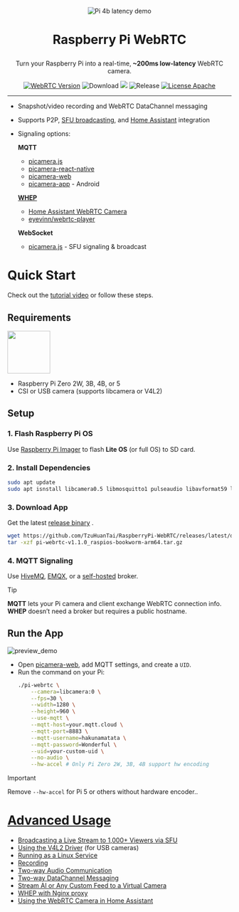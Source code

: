 <p align=center>
    <img src="doc/pi_5_latency_demo.gif" alt="Pi 4b latency demo">
</p>

<h1 align="center">
 <p>Raspberry Pi WebRTC</p>
</h1>

<p align="center">
Turn your Raspberry Pi into a real-time,<b> ~200ms low-latency</b> WebRTC camera.
</p>


<p align="center">
    <a href="https://chromium.googlesource.com/external/webrtc/+/branch-heads/5790"><img src="https://img.shields.io/badge/libwebrtc-m115.5790-red.svg" alt="WebRTC Version"></a>
    <img src="https://img.shields.io/github/downloads/TzuHuanTai/RaspberryPi_WebRTC/total.svg?color=yellow" alt="Download">
    <img src="https://img.shields.io/badge/C%2B%2B-20-brightgreen?logo=cplusplus">
    <img src="https://img.shields.io/github/v/release/TzuHuanTai/RaspberryPi_WebRTC?color=blue" alt="Release">
    <a href="https://opensource.org/licenses/Apache-2.0"><img src="https://img.shields.io/badge/License-Apache_2.0-purple.svg" alt="License Apache"></a>
</p>

<hr>

- Snapshot/video recording and WebRTC DataChannel messaging
- Supports P2P, [SFU broadcasting](https://youtu.be/fuJ_EzwmlPM?si=66H8CgUIKo85leHI), and [Home Assistant](https://www.home-assistant.io) integration
- Signaling options:

  **MQTT**
    * [picamera.js](https://www.npmjs.com/package/picamera.js)
    * [picamera-react-native](https://www.npmjs.com/package/picamera-react-native)
    * [picamera-web](https://app.picamera.live)
    * [picamera-app](https://github.com/TzuHuanTai/picamera-app) - Android

  **[WHEP](https://www.ietf.org/archive/id/draft-ietf-wish-whep-02.html)**
    * [Home Assistant WebRTC Camera](https://github.com/AlexxIT/WebRTC)
    * [eyevinn/webrtc-player](https://www.npmjs.com/package/@eyevinn/webrtc-player)

  **WebSocket**
    * [picamera.js](https://github.com/TzuHuanTai/picamera.js?tab=readme-ov-file#watch-videos-via-the-sfu-server)  - SFU signaling & broadcast

# Quick Start

Check out the [tutorial video](https://youtu.be/g5Npb6DsO-0) or follow these steps.

## Requirements

<img src="https://assets.raspberrypi.com/static/51035ec4c2f8f630b3d26c32e90c93f1/2b8d7/zero2-hero.webp" height="96">

- Raspberry Pi Zero 2W, 3B, 4B, or 5
- CSI or USB camera (supports libcamera or V4L2)

## Setup

### 1. Flash Raspberry Pi OS

Use [Raspberry Pi Imager](https://www.raspberrypi.com/software/) to flash **Lite OS** (or full OS) to SD card.

### 2. Install Dependencies

```bash
sudo apt update
sudo apt isnstall libcamera0.5 libmosquitto1 pulseaudio libavformat59 libswscale6 libprotobuf32
```

### 3. Download App

Get the latest [release binary](https://github.com/TzuHuanTai/RaspberryPi-WebRTC/releases) .
```bash
wget https://github.com/TzuHuanTai/RaspberryPi-WebRTC/releases/latest/download/pi-webrtc-v1.1.0_raspios-bookworm-arm64.tar.gz
tar -xzf pi-webrtc-v1.1.0_raspios-bookworm-arm64.tar.gz
```

### 4. MQTT Signaling

Use [HiveMQ](https://www.hivemq.com), [EMQX](https://www.emqx.com/en), or a [self-hosted](doc/SETUP_MOSQUITTO.md) broker.

> [!TIP]
> **MQTT** lets your Pi camera and client exchange WebRTC connection info.
**WHEP** doesn’t need a broker but requires a public hostname.

## Run the App

![preview_demo](https://github.com/user-attachments/assets/d472b6e0-8104-4aaf-b02b-9925c5c363d0)

- Open [picamera-web](https://app.picamera.live), add MQTT settings, and create a `UID`.
- Run the command on your Pi:
    ```bash
    ./pi-webrtc \
        --camera=libcamera:0 \
        --fps=30 \
        --width=1280 \
        --height=960 \
        --use-mqtt \
        --mqtt-host=your.mqtt.cloud \
        --mqtt-port=8883 \
        --mqtt-username=hakunamatata \
        --mqtt-password=Wonderful \
        --uid=your-custom-uid \
        --no-audio \
        --hw-accel # Only Pi Zero 2W, 3B, 4B support hw encoding
    ```

> [!IMPORTANT]
> Remove `--hw-accel` for Pi 5 or others without hardware encoder..

# [Advanced Usage](https://github.com/TzuHuanTai/RaspberryPi_WebRTC/wiki/Advanced-Settings)

- [Broadcasting a Live Stream to 1,000+ Viewers via SFU](https://github.com/TzuHuanTai/RaspberryPi-WebRTC/wiki/Advanced-Settings#broadcasting-a-live-stream-to-1000-viewers-via-sfu)
- [Using the V4L2 Driver](https://github.com/TzuHuanTai/RaspberryPi-WebRTC/wiki/Advanced-Settings#using-the-legacy-v4l2-driver) (for USB cameras)
- [Running as a Linux Service](https://github.com/TzuHuanTai/RaspberryPi-WebRTC/wiki/Advanced-Settings#running-as-a-linux-service)
- [Recording](https://github.com/TzuHuanTai/RaspberryPi-WebRTC/wiki/Advanced-Settings#recording)
- [Two-way Audio Communication](https://github.com/TzuHuanTai/RaspberryPi-WebRTC/wiki/Advanced-Settings#two-way-audio-communication)
- [Two-way DataChannel Messaging](https://github.com/TzuHuanTai/RaspberryPi-WebRTC/wiki/Advanced-Settings#two-way-datachannel-messaging)
- [Stream AI or Any Custom Feed to a Virtual Camera](https://github.com/TzuHuanTai/RaspberryPi-WebRTC/wiki/Advanced-Settings##stream-ai-or-any-custom-feed-to-a-virtual-camera)
- [WHEP with Nginx proxy](https://github.com/TzuHuanTai/RaspberryPi-WebRTC/wiki/Advanced-Settings#whep-with-nginx-proxy)
- [Using the WebRTC Camera in Home Assistant](https://github.com/TzuHuanTai/RaspberryPi-WebRTC/wiki/Advanced-Settings#using-the-webrtc-camera-in-home-assistant)
